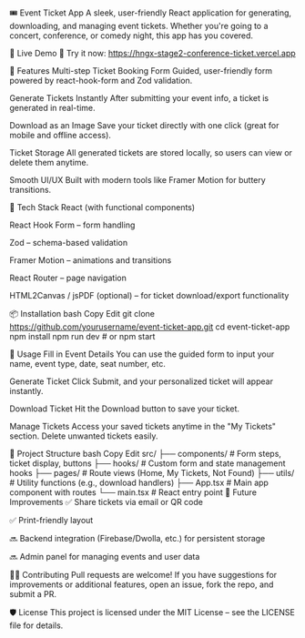 🎟️ Event Ticket App
A sleek, user-friendly React application for generating, downloading, and managing event tickets. Whether you're going to a concert, conference, or comedy night, this app has you covered.

📍 Live Demo
🔗 Try it now: https://hngx-stage2-conference-ticket.vercel.app

🚀 Features
Multi-step Ticket Booking Form
Guided, user-friendly form powered by react-hook-form and Zod validation.

Generate Tickets Instantly
After submitting your event info, a ticket is generated in real-time.

Download as an Image 
Save your ticket directly with one click (great for mobile and offline access).

Ticket Storage
All generated tickets are stored locally, so users can view or delete them anytime.

Smooth UI/UX
Built with modern tools like Framer Motion for buttery transitions.


🧰 Tech Stack
React (with functional components)

React Hook Form – form handling

Zod – schema-based validation

Framer Motion – animations and transitions

React Router – page navigation

HTML2Canvas / jsPDF (optional) – for ticket download/export functionality

📦 Installation
bash
Copy
Edit
git clone https://github.com/yourusername/event-ticket-app.git
cd event-ticket-app
npm install
npm run dev # or npm start

🧪 Usage
Fill in Event Details
You can use the guided form to input your name, event type, date, seat number, etc.

Generate Ticket
Click Submit, and your personalized ticket will appear instantly.

Download Ticket
Hit the Download button to save your ticket.

Manage Tickets
Access your saved tickets anytime in the "My Tickets" section. Delete unwanted tickets easily.

📂 Project Structure
bash
Copy
Edit
src/
├── components/         # Form steps, ticket display, buttons
├── hooks/              # Custom form and state management hooks
├── pages/              # Route views (Home, My Tickets, Not Found)
├── utils/              # Utility functions (e.g., download handlers)
├── App.tsx             # Main app component with routes
└── main.tsx            # React entry point
🔮 Future Improvements
✅ Share tickets via email or QR code

✅ Print-friendly layout

🔜 Backend integration (Firebase/Dwolla, etc.) for persistent storage

🔜 Admin panel for managing events and user data

👨‍💻 Contributing
Pull requests are welcome! If you have suggestions for improvements or additional features, open an issue, fork the repo, and submit a PR.

🛡️ License
This project is licensed under the MIT License – see the LICENSE file for details.





